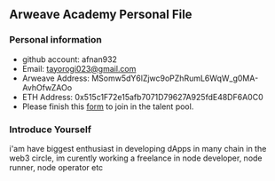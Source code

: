 ## Arweave Academy Personal File

### Personal information

- github account: afnan932
- Email: tayorogi023@gmail.com
- Arweave Address: MSomw5dY6lZjwc9oPZhRumL6WqW_g0MA-AvhOfwZAOo
- ETH Address: 0x515c1F72e15afb7071D79627A925fdE48DF6A0C0 
- Please finish this [form](https://docs.google.com/forms/d/e/1FAIpQLSfWA5fIIcBgmRppm3jNz5vmf9Mai_QMVil-2pO4r7YKn_Zhtw/viewform?usp=sf_link) to join in the talent pool.

### Introduce Yourself
 i'am have biggest enthusiast in developing dApps in many chain in the web3 circle, im curently working a freelance in node developer, node runner, node operator etc